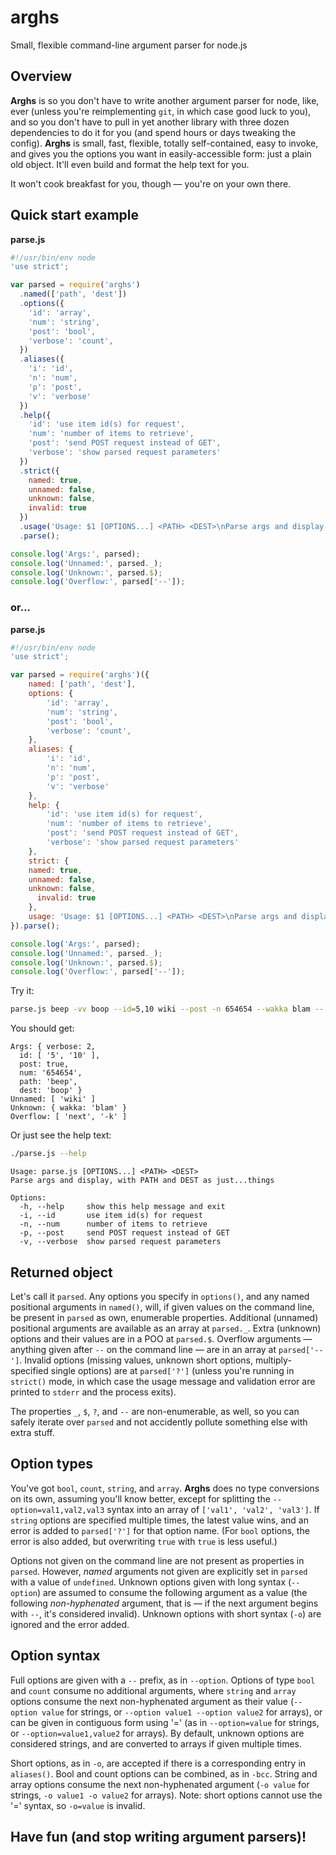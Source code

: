 # arghs
Small, flexible command-line argument parser for node.js

## Overview

**Arghs** is so you don't have to write another argument parser for node, like, ever (unless you're reimplementing `git`, in which case good luck to you), and so you don't have to pull in yet another library with three dozen dependencies to do it for you (and spend hours or days tweaking the config). **Arghs** is small, fast, flexible, totally self-contained, easy to invoke, and gives you the options you want in easily-accessible form: just a plain old object. It'll even build and format the help text for you.

It won't cook breakfast for you, though — you're on your own there.

## Quick start example

**parse.js**
```javascript
#!/usr/bin/env node
'use strict';

var parsed = require('arghs')
  .named(['path', 'dest'])
  .options({
    'id': 'array',
    'num': 'string',
    'post': 'bool',
    'verbose': 'count',
  })
  .aliases({
    'i': 'id',
    'n': 'num',
    'p': 'post',
    'v': 'verbose'
  })
  .help({
    'id': 'use item id(s) for request',
    'num': 'number of items to retrieve',
    'post': 'send POST request instead of GET',
    'verbose': 'show parsed request parameters'
  })
  .strict({
    named: true,
    unnamed: false,
    unknown: false,
    invalid: true
  })
  .usage('Usage: $1 [OPTIONS...] <PATH> <DEST>\nParse args and display, with PATH and DEST as just...things')
  .parse();

console.log('Args:', parsed);
console.log('Unnamed:', parsed._);
console.log('Unknown:', parsed.$);
console.log('Overflow:', parsed['--']);
```

### or...

**parse.js**
```javascript
#!/usr/bin/env node
'use strict';

var parsed = require('arghs')({
	named: ['path', 'dest'],
	options: {
		'id': 'array',
		'num': 'string',
		'post': 'bool',
		'verbose': 'count',
	},
	aliases: {
		'i': 'id',
		'n': 'num',
		'p': 'post',
		'v': 'verbose'
	},
	help: {
		'id': 'use item id(s) for request',
		'num': 'number of items to retrieve',
		'post': 'send POST request instead of GET',
		'verbose': 'show parsed request parameters'
	},
	strict: {
    named: true,
    unnamed: false,
    unknown: false,
	  invalid: true
	},
	usage: 'Usage: $1 [OPTIONS...] <PATH> <DEST>\nParse args and display, with PATH and DEST as just...things'
}).parse();

console.log('Args:', parsed);
console.log('Unnamed:', parsed._);
console.log('Unknown:', parsed.$);
console.log('Overflow:', parsed['--']);
```

Try it:
```bash
parse.js beep -vv boop --id=5,10 wiki --post -n 654654 --wakka blam -- next -k
```
You should get:
```
Args: { verbose: 2,
  id: [ '5', '10' ],
  post: true,
  num: '654654',
  path: 'beep',
  dest: 'boop' }
Unnamed: [ 'wiki' ]
Unknown: { wakka: 'blam' }
Overflow: [ 'next', '-k' ]
```

Or just see the help text:
```bash
./parse.js --help
```

```
Usage: parse.js [OPTIONS...] <PATH> <DEST>
Parse args and display, with PATH and DEST as just...things

Options:
  -h, --help     show this help message and exit
  -i, --id       use item id(s) for request
  -n, --num      number of items to retrieve
  -p, --post     send POST request instead of GET
  -v, --verbose  show parsed request parameters
```

## Returned object

Let's call it `parsed`. Any options you specify in `options()`, and any named positional arguments in `named()`, will, if given values on the command line, be present in `parsed` as own, enumerable properties. Additional (unnamed) positional arguments are available as an array at `parsed._`. Extra (unknown) options and their values are in a POO at `parsed.$`. Overflow arguments — anything given after `--` on the command line — are in an array at `parsed['--']`. Invalid options (missing values, unknown short options, multiply-specified single options) are at `parsed['?']` (unless you're running in `strict()` mode, in which case the usage message and validation error are printed to `stderr` and the process exits).

The properties `_`, `$`, `?`, and `--` are non-enumerable, as well, so you can safely iterate over `parsed` and not accidently pollute something else with extra stuff.

## Option types

You've got `bool`, `count`, `string`, and `array`. **Arghs** does no type conversions on its own, assuming you'll know better, except for splitting the `--option=val1,val2,val3` syntax into an array of `['val1', 'val2', 'val3']`. If `string` options are specified multiple times, the latest value wins, and an error is added to `parsed['?']` for that option name. (For `bool` options, the error is also added, but overwriting `true` with `true` is less useful.)

Options not given on the command line are not present as properties in `parsed`. However, *named* arguments not given are explicitly set in `parsed` with a value of `undefined`. Unknown options given with long syntax (`--option`) are assumed to consume the following argument as a value (the following *non-hyphenated* argument, that is — if the next argument begins with `--`, it's considered invalid). Unknown options with short syntax (`-o`) are ignored and the error added.

## Option syntax

Full options are given with a `--` prefix, as in `--option`. Options of type `bool` and `count` consume no additional arguments, where `string` and `array` options consume the next non-hyphenated argument as their value (`--option value` for strings, or `--option value1 --option value2` for arrays), or can be given in contiguous form using '=' (as in `--option=value` for strings, or `--option=value1,value2` for arrays). By default, unknown options are considered strings, and are converted to arrays if given multiple times.

Short options, as in `-o`, are accepted if there is a corresponding entry in `aliases()`. Bool and count options can be combined, as in `-bcc`. String and array options consume the next non-hyphenated argument (`-o value` for strings, `-o value1 -o value2` for arrays). Note: short options cannot use the '=' syntax, so `-o=value` is invalid.

## Have fun (and stop writing argument parsers)!
